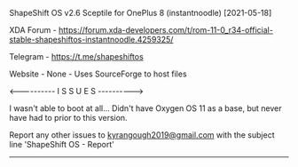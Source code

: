 ShapeShift OS v2.6 Sceptile for OnePlus 8 (instantnoodle) [2021-05-18]

XDA Forum - https://forum.xda-developers.com/t/rom-11-0_r34-official-stable-shapeshiftos-instantnoodle.4259325/

Telegram - https://t.me/shapeshiftos

Website - None - Uses SourceForge to host files

<---------- I S S U E S ---------->

I wasn't able to boot at all... Didn't have Oxygen OS 11 as a base, but never have had to prior to this version. 

Report any other issues to kyrangough2019@gmail.com with the subject line 'ShapeShift OS - Report'
____________________________________
